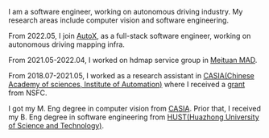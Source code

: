 

I am a software engineer, working on autonomous driving industry. My research areas include computer vision and software engineering. 

From 2022.05, I join [AutoX](https://autox.ai), as a full-stack software engineer, working on autonomous driving mapping infra.

From 2021.05-2022.04, I worked on hdmap service group in [Meituan MAD](https://mad.meituan.com/).

From 2018.07-2021.05, I worked as a research assistant in [CASIA(Chinese Academy of sciences, Institute of Automation)](http://www.ia.ac.cn) where I received a [grant](https://ijinjay.github.io/61902403/sim.html) from NSFC.

I got my M. Eng degree in computer vision from [CASIA](http://www.ia.ac.cn). Prior that, I received my B. Eng degree in software engineering from [HUST(Huazhong University of Science and Technology)](https://www.hust.edu.cn).

